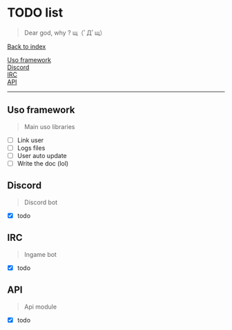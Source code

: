 
# TODO list

> Dear god, why ? щ（ﾟДﾟщ）

[Back to index](index.md)

[Uso framework](#uso-framework)  
[Discord](#discord)  
[IRC](#irc)  
[API](#api)  

-----------

## Uso framework ##

> Main uso libraries

- [ ] Link user
- [ ] Logs files
- [ ] User auto update
- [ ] Write the doc (lol)

## Discord ##

> Discord bot

- [x] todo

## IRC ##

> Ingame bot

- [x] todo

## API ##

> Api module

- [x] todo
